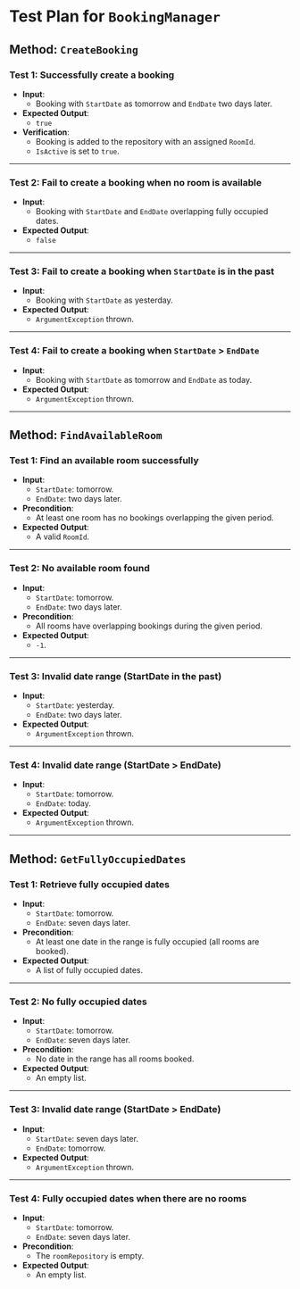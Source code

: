 ﻿# Test Plan for `BookingManager`

## **Method: `CreateBooking`**

### **Test 1: Successfully create a booking**
- **Input**:
    - Booking with `StartDate` as tomorrow and `EndDate` two days later.
- **Expected Output**:
    - `true`
- **Verification**:
    - Booking is added to the repository with an assigned `RoomId`.
    - `IsActive` is set to `true`.

---

### **Test 2: Fail to create a booking when no room is available**
- **Input**:
    - Booking with `StartDate` and `EndDate` overlapping fully occupied dates.
- **Expected Output**:
    - `false`

---

### **Test 3: Fail to create a booking when `StartDate` is in the past**
- **Input**:
    - Booking with `StartDate` as yesterday.
- **Expected Output**:
    - `ArgumentException` thrown.

---

### **Test 4: Fail to create a booking when `StartDate` > `EndDate`**
- **Input**:
    - Booking with `StartDate` as tomorrow and `EndDate` as today.
- **Expected Output**:
    - `ArgumentException` thrown.

---

## **Method: `FindAvailableRoom`**

### **Test 1: Find an available room successfully**
- **Input**:
    - `StartDate`: tomorrow.
    - `EndDate`: two days later.
- **Precondition**:
    - At least one room has no bookings overlapping the given period.
- **Expected Output**:
    - A valid `RoomId`.

---

### **Test 2: No available room found**
- **Input**:
    - `StartDate`: tomorrow.
    - `EndDate`: two days later.
- **Precondition**:
    - All rooms have overlapping bookings during the given period.
- **Expected Output**:
    - `-1`.

---

### **Test 3: Invalid date range (StartDate in the past)**
- **Input**:
    - `StartDate`: yesterday.
    - `EndDate`: two days later.
- **Expected Output**:
    - `ArgumentException` thrown.

---

### **Test 4: Invalid date range (StartDate > EndDate)**
- **Input**:
    - `StartDate`: tomorrow.
    - `EndDate`: today.
- **Expected Output**:
    - `ArgumentException` thrown.

---

## **Method: `GetFullyOccupiedDates`**

### **Test 1: Retrieve fully occupied dates**
- **Input**:
    - `StartDate`: tomorrow.
    - `EndDate`: seven days later.
- **Precondition**:
    - At least one date in the range is fully occupied (all rooms are booked).
- **Expected Output**:
    - A list of fully occupied dates.

---

### **Test 2: No fully occupied dates**
- **Input**:
    - `StartDate`: tomorrow.
    - `EndDate`: seven days later.
- **Precondition**:
    - No date in the range has all rooms booked.
- **Expected Output**:
    - An empty list.

---

### **Test 3: Invalid date range (StartDate > EndDate)**
- **Input**:
    - `StartDate`: seven days later.
    - `EndDate`: tomorrow.
- **Expected Output**:
    - `ArgumentException` thrown.

---

### **Test 4: Fully occupied dates when there are no rooms**
- **Input**:
    - `StartDate`: tomorrow.
    - `EndDate`: seven days later.
- **Precondition**:
    - The `roomRepository` is empty.
- **Expected Output**:
    - An empty list.
